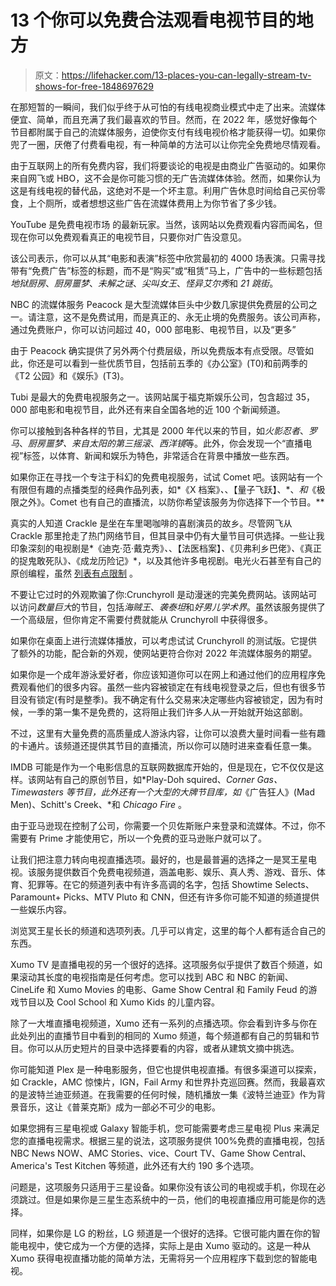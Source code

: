 # 13 个你可以免费合法观看电视节目的地方

> 原文：<https://lifehacker.com/13-places-you-can-legally-stream-tv-shows-for-free-1848697629>

在那短暂的一瞬间，我们似乎终于从可怕的有线电视商业模式中走了出来。流媒体便宜、简单，而且充满了我们最喜欢的节目。然而，在 2022 年，感觉好像每个节目都附属于自己的流媒体服务，迫使你支付有线电视价格才能获得一切。如果你兜了一圈，厌倦了付费看电视，有一种简单的方法可以让你完全免费地尽情观看。

由于互联网上的所有免费内容，我们将要谈论的电视是由商业广告驱动的。如果你来自网飞或 HBO，这不会是你可能习惯的无广告流媒体体验。然而，如果你认为这是有线电视的替代品，这绝对不是一个坏主意。利用广告休息时间给自己买份零食，上个厕所，或者想想这些广告在流媒体费用上为你节省了多少钱。

YouTube 是免费电视市场 的最新玩家。当然，该网站以免费观看内容而闻名，但现在你可以免费观看真正的电视节目，只要你对广告没意见。

该公司表示，你可以从其“电影和表演”标签中欣赏最初的 4000 场表演。只需寻找带有“免费广告”标签的标题，而不是“购买”或“租赁”马上，广告中的一些标题包括*地狱厨房*、*厨房噩梦*、*未解之谜*、*尖叫女王*、*怪异艾尔秀*和 *21 跳街*。

NBC 的流媒体服务 Peacock 是大型流媒体巨头中少数几家提供免费层的公司之一。请注意，这不是免费试用，而是真正的、永无止境的免费服务。该公司声称，通过免费账户，你可以访问超过 40，000 部电影、电视节目，以及“更多”

由于 Peacock 确实提供了另外两个付费层级，所以免费版本有点受限。尽管如此，你还是可以看到一些优质节目，包括前五季的《办公室》(T0)和前两季的《T2 公园》和《娱乐》(T3)。

Tubi 是最大的免费电视服务之一。该网站属于福克斯娱乐公司，包含超过 35，000 部电影和电视节目，此外还有来自全国各地的近 100 个新闻频道。

你可以接触到各种各样的节目，尤其是 2000 年代以来的节目，如*火影忍者*、*罗马*、*厨房噩梦、来自太阳的第三摇滚*、*西洋镜*等。此外，你会发现一个“直播电视”标签，以体育、新闻和娱乐为特色，非常适合在背景中播放一些东西。

如果你正在寻找一个专注于科幻的免费电视服务，试试 Comet 吧。该网站有一个有限但有趣的点播类型的经典作品列表，如*《X 档案》*、*、【量子飞跃】、*、*和*《极限之外》。Comet 也有自己的直播流，以防你希望该服务为你选择下一个节目。**

真实的人知道 Crackle 是坐在车里喝咖啡的喜剧演员的故乡。尽管网飞从 Crackle 那里抢走了热门网络节目，但其目录中仍有大量节目可供选择。一些让我印象深刻的电视剧是*《迪克·范·戴克秀》*、*、【法医档案】*、*《贝弗利乡巴佬》*、*《真正的捉鬼敢死队》*、*《成龙历险记》*，以及其他许多电视剧。电光火石甚至有自己的原创编程，虽然 [列表有点限制](https://en.wikipedia.org/wiki/List_of_Crackle_original_programming) 。

不要让它过时的外观欺骗了你:Crunchyroll 是动漫迷的完美免费网站。该网站可以访问*数量巨大*的节目，包括*海贼王*、*袭泰坦*和*好男儿学术界*。虽然该服务提供了一个高级层，但你肯定不需要付费就能从 Crunchyroll 中获得很多。

如果你在桌面上进行流媒体播放，可以考虑试试 Crunchyroll 的测试版。它提供了额外的功能，配合新的外观，使网站更符合你对 2022 年流媒体服务的期望。

如果你是一个成年游泳爱好者，你应该知道你可以在网上和通过他们的应用程序免费观看他们的很多内容。虽然一些内容被锁定在有线电视登录之后，但也有很多节目没有锁定(有时是整季)。我不确定有什么交易来决定哪些内容被锁定，因为有时候，一季的第一集不是免费的，这将阻止我们许多人从一开始就开始这部剧。

不过，这里有大量免费的高质量成人游泳内容，让你可以浪费大量时间看一些有趣的卡通片。该频道还提供其节目的直播流，所以你可以随时进来查看任意一集。

IMDB 可能是作为一个电影信息的互联网数据库开始的，但是现在，它不仅仅是这样。该网站有自己的原创节目，如*Play-Doh squired、*Corner Gas、 *Timewasters* 等节目，此外还有一个大型的大牌节目库，如*《广告狂人》(Mad Men)、Schitt's Creek、*和 *Chicago Fire* 。

由于亚马逊现在控制了公司，你需要一个贝佐斯账户来登录和流媒体。不过，你不需要有 Prime 才能使用它，所以一个免费的亚马逊账户就可以了。

让我们把注意力转向电视直播选项。最好的，也是最普遍的选择之一是冥王星电视。该服务提供数百个免费电视频道，涵盖电影、娱乐、真人秀、游戏、音乐、体育、犯罪等。在它的频道列表中有许多高调的名字，包括 Showtime Selects、Paramount+ Picks、MTV Pluto 和 CNN，但还有许多你可能不知道的频道提供一些娱乐内容。

浏览冥王星长长的频道和选项列表。几乎可以肯定，这里的每个人都有适合自己的东西。

Xumo TV 是直播电视的另一个很好的选择。这项服务似乎提供了数百个频道，如果滚动其长度的电视指南是任何考虑。您可以找到 ABC 和 NBC 的新闻、CineLife 和 Xumo Movies 的电影、Game Show Central 和 Family Feud 的游戏节目以及 Cool School 和 Xumo Kids 的儿童内容。

除了一大堆直播电视频道，Xumo 还有一系列的点播选项。你会看到许多与你在此处列出的直播节目中看到的相同的 Xumo 频道，每个频道都有自己的剪辑和节目。你可以从历史短片的目录中选择要看的内容，或者从建筑文摘中挑选。

你可能知道 Plex 是一种电影服务，但它也提供电视直播。有很多渠道可以探索，如 Crackle，AMC 惊悚片，IGN，Fail Army 和世界扑克巡回赛。然而，我最喜欢的是波特兰迪亚频道。在我需要的任何时候，随机播放一集《波特兰迪亚》作为背景音乐，这让《普莱克斯》成为一部必不可少的电影。

如果您拥有三星电视或 Galaxy 智能手机，您可能需要考虑三星电视 Plus 来满足您的直播电视需求。根据三星的说法，这项服务提供 100%免费的直播电视，包括 NBC News NOW、AMC Stories、vice、Court TV、Game Show Central、America's Test Kitchen 等频道，此外还有大约 190 多个选项。

问题是，这项服务只适用于三星设备。如果你没有该公司的电视或手机，你现在必须跳过。但是如果你是三星生态系统中的一员，他们的电视直播应用可能是你的选择。

同样，如果你是 LG 的粉丝，LG 频道是一个很好的选择。它很可能内置在你的智能电视中，使它成为一个方便的选择，实际上是由 Xumo 驱动的。这是一种从 Xumo 获得电视直播功能的简单方法，无需将另一个应用程序下载到您的智能电视。